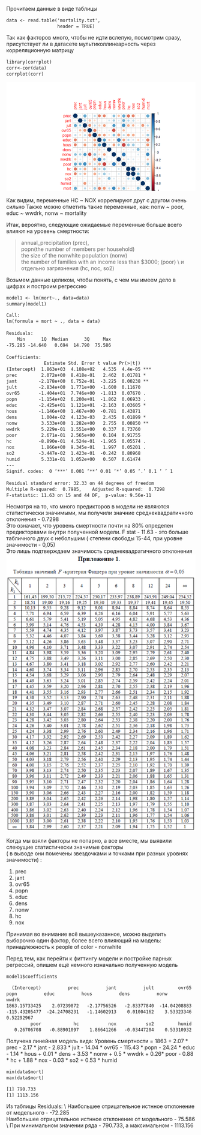 Прочитаем данные в виде таблицы
```{r}
data <- read.table('mortality.txt',             
                   header = TRUE) 
```
Так как факторов много, чтобы не идти вслепую, посмотрим сразу, \
присутствует ли в датасете мультиколлинеарность через корреляционную матрицу
```{r}
library(corrplot)
corr<-cor(data)
corrplot(corr)
```
![png](https://github.com/VMVoron/Linear_regression_SPbU/blob/main/Rplot.png)

Как видим, переменные HC ~ NOX коррелируют друг с другом очень сильно
Также можно отметить такие переменные, как: nonw ~ poor, educ ~ wwdrk, nonw ~ mortality

Итак, вероятно, следующие ожидаемые переменные больше всего влияют на уровень смертности: 
> annual_precipitation (prec), \
> popn(the number of members per household) \
> the size of the nonwhite population (nonw) \
> the number of families with an income less than $3000; (poor) \ 
> и отдельно загрязнения (hc, noc, so2) 

Возьмем данные целиком, чтобы понять, с чем мы имеем дело в цифрах и построим регрессию

```{r}
model1 <- lm(mort~., data=data)
summary(model1)
```
```{r}
Call:
lm(formula = mort ~ ., data = data)

Residuals:
    Min      1Q  Median      3Q     Max 
-75.285 -14.640   0.694  14.790  75.586 

Coefficients:
              Estimate Std. Error t value Pr(>|t|)    
(Intercept)  1.863e+03  4.108e+02   4.535  4.4e-05 ***
prec         2.072e+00  8.418e-01   2.462  0.01781 *  
jant        -2.178e+00  6.752e-01  -3.225  0.00238 ** 
jult        -2.834e+00  1.771e+00  -1.600  0.11670    
ovr65       -1.404e+01  7.746e+00  -1.813  0.07670 .  
popn        -1.154e+02  6.200e+01  -1.862  0.06933 .  
educ        -2.425e+01  1.121e+01  -2.163  0.03605 *  
hous        -1.146e+00  1.467e+00  -0.781  0.43871    
dens         1.004e-02  4.123e-03   2.435  0.01899 *  
nonw         3.533e+00  1.282e+00   2.755  0.00850 ** 
wwdrk        5.229e-01  1.551e+00   0.337  0.73760    
poor         2.671e-01  2.565e+00   0.104  0.91755    
hc          -8.890e-01  4.524e-01  -1.965  0.05574 .  
nox          1.866e+00  9.345e-01   1.997  0.05201 .  
so2         -3.447e-02  1.423e-01  -0.242  0.80968    
humid        5.331e-01  1.052e+00   0.507  0.61474    
---
Signif. codes:  0 ‘***’ 0.001 ‘**’ 0.01 ‘*’ 0.05 ‘.’ 0.1 ‘ ’ 1

Residual standard error: 32.33 on 44 degrees of freedom
Multiple R-squared:  0.7985,	Adjusted R-squared:  0.7298 
F-statistic: 11.63 on 15 and 44 DF,  p-value: 9.56e-11
```

Несмотря на то, что много предикторов в модели не являются статистически значимыми, мы получили значние среднеквадратичного отклонения - 0.7298 \
Это означает, что уровень смертности почти на 80% определен предикторвами  внутри полученной модели. 
F stat - 11.63 - это больше табличного двух с небольшим  ( степени свободы 15-44, при уровне значимости - 0,05) \
Это лишь подтверждаем значимость среднеквадратичного отклонения
![png](https://github.com/VMVoron/Linear_regression_SPbU/blob/main/F.gif)

Когда мы взяли факторы не попарно, а все вместе, мы выявили слеюущие статистически значимые факторы \
( в выводе они помечены звездочками и точками при разных уровнях значимости) :
1) prec
2) jant
3) ovr65
4) popn
5) educ
6) dens
7) nonw
8) hc
9) nox

Принимая во внимание всё вышеуказанное, можно выделить выборочно один фактор, более всего влияющий на модель: \
принадлежность к people of color - nonwhite

Перед тем, как перейти к фиттингу модели и постройке парных регрессий, опишем ещё немного изначально полученную модель 

```{r}
model1$coefficients
```

```{r}
  (Intercept)          prec          jant          jult         ovr65          popn          educ          hous          dens          nonw         wwdrk 
1863.15733425    2.07239872   -2.17756526   -2.83377840  -14.04208883 -115.43205477  -24.24708231   -1.14602913    0.01004162    3.53323346    0.52292967 
         poor            hc           nox           so2         humid 
   0.26706708   -0.88901097    1.86641266   -0.03447204    0.53310932 
```
Получена линейная модель вида: 
Уровень смертности = 1863 + 2.07 * prec - 2.17 * jant - 2.833 * jult - 14.04 * ovr65 - 115.43 * popn - 24.24 * educ - 1.14 * hous + 0.01 * dens + 3.53 * nonw + 0.5 * wwdrk + 0.26* poor - 0.88 * hc + 1.88 * nox - 0.03 * so2 + 0.53 * humid


```{r}
min(data$mort)
max(data$mort)
```
```{r}
[1] 790.733
[1] 1113.156
```
Из таблицы Residuals: \ 
Наибольшее отрицательное истнное отклонение от модельного -   -72.285 \
Наибольшее отрицательное истнное отклонение от модельного -   75.586 \ 
При минимальном значении ряда -  790.733, а максимальном - 1113.156
